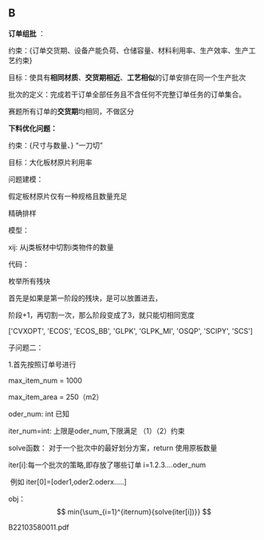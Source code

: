 ## B

**订单组批** ： 

约束：{订单交货期、设备产能负荷、仓储容量、材料利用率、生产效率、生产工艺约束}

目标：使具有**相同材质**、**交货期相近**、**工艺相似**的订单安排在同一个生产批次



批次的定义：完成若干订单全部任务且不含任何不完整订单任务的订单集合。



赛题所有订单的**交货期**均相同，不做区分



**下料优化问题：**

约束：{尺寸与数量、}  “一刀切”

目标：大化板材原片利用率





问题建模：

假定板材原片仅有一种规格且数量充足

精确排样







模型：

xij: 从j类板材中切割i类物件的数量



代码：

枚举所有残块

首先是如果是第一阶段的残块，是可以放置进去，

阶段+1，再切割一次，那么阶段变成了3，就只能切相同宽度

['CVXOPT', 'ECOS', 'ECOS_BB', 'GLPK', 'GLPK_MI', 'OSQP', 'SCIPY', 'SCS']



子问题二：

1.首先按照订单号进行



max_item_num = 1000

max_item_area = 250（m2）

oder_num: int 已知

iter_num=int:                       上限是oder_num,下限满足 （1）（2）约束

solve函数： 对于一个批次中的最好划分方案，return 使用原板数量

iter[i]:每一个批次的策略,即存放了哪些订单    i=1.2.3....oder_num

​	例如 iter[0]=[oder1,oder2.oderx.....]

obj：
$$
min{\sum_{i=1}^{iternum}{solve(iter[i])}}
$$





B22103580011.pdf